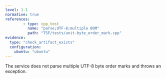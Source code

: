 ```yaml
---
level: 1.1
normative: true
references:
        - type: cpp_test
          name: "parse;UTF-8;multiple BOM"
          path: "TSF/tests/unit-byte_order_mark.cpp"
evidence:
  type: "check_artifact_exists"
  configuration:
    ubuntu: "ubuntu"
---
```


The service does not parse multiple UTF-8 byte order marks and throws an exception.